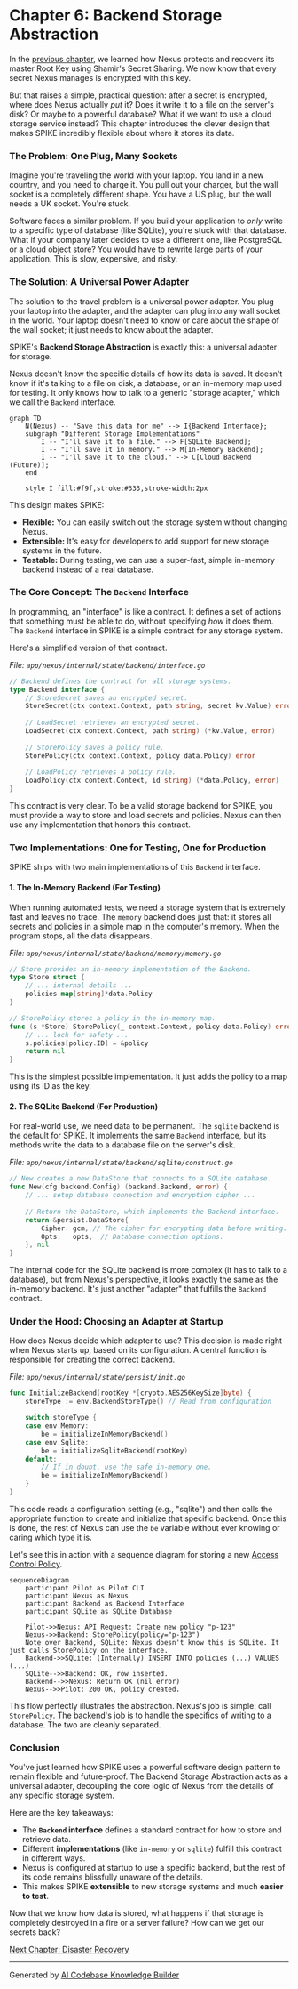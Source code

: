 # Chapter 6: Backend Storage Abstraction

In the [previous chapter](05_root_key_management___shamir_s_secret_sharing_.md), we learned how Nexus protects and recovers its master Root Key using Shamir's Secret Sharing. We now know that every secret Nexus manages is encrypted with this key.

But that raises a simple, practical question: after a secret is encrypted, where does Nexus actually *put* it? Does it write it to a file on the server's disk? Or maybe to a powerful database? What if we want to use a cloud storage service instead? This chapter introduces the clever design that makes SPIKE incredibly flexible about where it stores its data.

### The Problem: One Plug, Many Sockets

Imagine you're traveling the world with your laptop. You land in a new country, and you need to charge it. You pull out your charger, but the wall socket is a completely different shape. You have a US plug, but the wall needs a UK socket. You're stuck.

Software faces a similar problem. If you build your application to *only* write to a specific type of database (like SQLite), you're stuck with that database. What if your company later decides to use a different one, like PostgreSQL or a cloud object store? You would have to rewrite large parts of your application. This is slow, expensive, and risky.

### The Solution: A Universal Power Adapter

The solution to the travel problem is a universal power adapter. You plug your laptop into the adapter, and the adapter can plug into any wall socket in the world. Your laptop doesn't need to know or care about the shape of the wall socket; it just needs to know about the adapter.

SPIKE's **Backend Storage Abstraction** is exactly this: a universal adapter for storage.

Nexus doesn't know the specific details of how its data is saved. It doesn't know if it's talking to a file on disk, a database, or an in-memory map used for testing. It only knows how to talk to a generic "storage adapter," which we call the `Backend` interface.

```mermaid
graph TD
    N(Nexus) -- "Save this data for me" --> I{Backend Interface};
    subgraph "Different Storage Implementations"
        I -- "I'll save it to a file." --> F[SQLite Backend];
        I -- "I'll save it in memory." --> M[In-Memory Backend];
        I -- "I'll save it to the cloud." --> C[Cloud Backend (Future)];
    end
    
    style I fill:#f9f,stroke:#333,stroke-width:2px
```

This design makes SPIKE:
*   **Flexible:** You can easily switch out the storage system without changing Nexus.
*   **Extensible:** It's easy for developers to add support for new storage systems in the future.
*   **Testable:** During testing, we can use a super-fast, simple in-memory backend instead of a real database.

### The Core Concept: The `Backend` Interface

In programming, an "interface" is like a contract. It defines a set of actions that something must be able to do, without specifying *how* it does them. The `Backend` interface in SPIKE is a simple contract for any storage system.

Here's a simplified version of that contract.

*File: `app/nexus/internal/state/backend/interface.go`*
```go
// Backend defines the contract for all storage systems.
type Backend interface {
	// StoreSecret saves an encrypted secret.
	StoreSecret(ctx context.Context, path string, secret kv.Value) error
	
	// LoadSecret retrieves an encrypted secret.
	LoadSecret(ctx context.Context, path string) (*kv.Value, error)
	
	// StorePolicy saves a policy rule.
	StorePolicy(ctx context.Context, policy data.Policy) error
	
	// LoadPolicy retrieves a policy rule.
	LoadPolicy(ctx context.Context, id string) (*data.Policy, error)
}
```
This contract is very clear. To be a valid storage backend for SPIKE, you must provide a way to store and load secrets and policies. Nexus can then use any implementation that honors this contract.

### Two Implementations: One for Testing, One for Production

SPIKE ships with two main implementations of this `Backend` interface.

#### 1. The In-Memory Backend (For Testing)

When running automated tests, we need a storage system that is extremely fast and leaves no trace. The `memory` backend does just that: it stores all secrets and policies in a simple map in the computer's memory. When the program stops, all the data disappears.

*File: `app/nexus/internal/state/backend/memory/memory.go`*
```go
// Store provides an in-memory implementation of the Backend.
type Store struct {
	// ... internal details ...
	policies map[string]*data.Policy
}

// StorePolicy stores a policy in the in-memory map.
func (s *Store) StorePolicy(_ context.Context, policy data.Policy) error {
	// ... lock for safety ...
	s.policies[policy.ID] = &policy
	return nil
}
```
This is the simplest possible implementation. It just adds the policy to a map using its ID as the key.

#### 2. The SQLite Backend (For Production)

For real-world use, we need data to be permanent. The `sqlite` backend is the default for SPIKE. It implements the same `Backend` interface, but its methods write the data to a database file on the server's disk.

*File: `app/nexus/internal/state/backend/sqlite/construct.go`*
```go
// New creates a new DataStore that connects to a SQLite database.
func New(cfg backend.Config) (backend.Backend, error) {
	// ... setup database connection and encryption cipher ...
	
	// Return the DataStore, which implements the Backend interface.
	return &persist.DataStore{
		Cipher: gcm, // The cipher for encrypting data before writing.
		Opts:   opts,  // Database connection options.
	}, nil
}
```
The internal code for the SQLite backend is more complex (it has to talk to a database), but from Nexus's perspective, it looks exactly the same as the in-memory backend. It's just another "adapter" that fulfills the `Backend` contract.

### Under the Hood: Choosing an Adapter at Startup

How does Nexus decide which adapter to use? This decision is made right when Nexus starts up, based on its configuration. A central function is responsible for creating the correct backend.

*File: `app/nexus/internal/state/persist/init.go`*
```go
func InitializeBackend(rootKey *[crypto.AES256KeySize]byte) {
	storeType := env.BackendStoreType() // Read from configuration

	switch storeType {
	case env.Memory:
		be = initializeInMemoryBackend()
	case env.Sqlite:
		be = initializeSqliteBackend(rootKey)
	default:
		// If in doubt, use the safe in-memory one.
		be = initializeInMemoryBackend()
	}
}
```
This code reads a configuration setting (e.g., "sqlite") and then calls the appropriate function to create and initialize that specific backend. Once this is done, the rest of Nexus can use the `be` variable without ever knowing or caring which type it is.

Let's see this in action with a sequence diagram for storing a new [Access Control Policy](04_access_control_policies_.md).

```mermaid
sequenceDiagram
    participant Pilot as Pilot CLI
    participant Nexus as Nexus
    participant Backend as Backend Interface
    participant SQLite as SQLite Database

    Pilot->>Nexus: API Request: Create new policy "p-123"
    Nexus->>Backend: StorePolicy(policy="p-123")
    Note over Backend, SQLite: Nexus doesn't know this is SQLite. It just calls StorePolicy on the interface.
    Backend->>SQLite: (Internally) INSERT INTO policies (...) VALUES (...)
    SQLite-->>Backend: OK, row inserted.
    Backend-->>Nexus: Return OK (nil error)
    Nexus-->>Pilot: 200 OK, policy created.
```
This flow perfectly illustrates the abstraction. Nexus's job is simple: call `StorePolicy`. The backend's job is to handle the specifics of writing to a database. The two are cleanly separated.

### Conclusion

You've just learned how SPIKE uses a powerful software design pattern to remain flexible and future-proof. The Backend Storage Abstraction acts as a universal adapter, decoupling the core logic of Nexus from the details of any specific storage system.

Here are the key takeaways:
*   The **`Backend` interface** defines a standard contract for how to store and retrieve data.
*   Different **implementations** (like `in-memory` or `sqlite`) fulfill this contract in different ways.
*   Nexus is configured at startup to use a specific backend, but the rest of its code remains blissfully unaware of the details.
*   This makes SPIKE **extensible** to new storage systems and much **easier to test**.

Now that we know how data is stored, what happens if that storage is completely destroyed in a fire or a server failure? How can we get our secrets back?

[Next Chapter: Disaster Recovery](07_disaster_recovery_.md)

---

Generated by [AI Codebase Knowledge Builder](https://github.com/The-Pocket/Tutorial-Codebase-Knowledge)